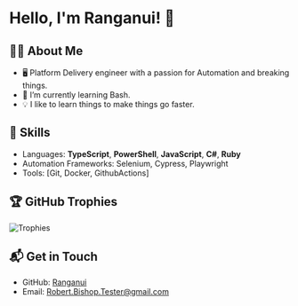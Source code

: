 # Hello, I'm Ranganui! 👋

## 👨‍💻 About Me

- 🖥️ Platform Delivery engineer with a passion for Automation and breaking things.
- 🌱 I’m currently learning Bash.
- 💡 I like to learn things to make things go faster.

## 🚀 Skills

- Languages: **TypeScript**, **PowerShell**, **JavaScript**, **C#**, **Ruby**
- Automation Frameworks: Selenium, Cypress, Playwright
- Tools: [Git, Docker, GithubActions]

<!-- ## 📊 My GitHub Stats

![Your GitHub Stats](https://github-readme-stats.vercel.app/api?username=Ranganui&show_icons=true&theme=radical) -->

## 🏆 GitHub Trophies

![Trophies](https://github-profile-trophy.vercel.app/?username=ranganui&theme=radical&no-frame=true&row=1&column=3&margin-w=15&margin-h=15&trophies=Joined,Commits,Experience)

<!-- ## 📚 My Top Projects

[![Project 1](https://github-readme-stats.vercel.app/api/pin/?username=Ranganui&repo=repository-name-1&theme=vision-friendly-dark)](https://github.com/Ranganui/repository-name-1)
[![Project 2](https://github-readme-stats.vercel.app/api/pin/?username=Ranganui&repo=repository-name-2&theme=vision-friendly-dark)](https://github.com/Ranganui/repository-name-2) -->

## 📬 Get in Touch

- GitHub: [Ranganui](https://github.com/Ranganui)
- Email: Robert.Bishop.Tester@gmail.com
